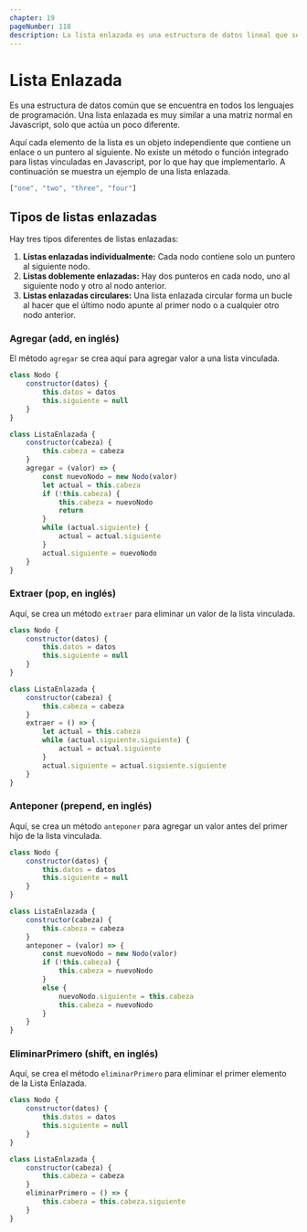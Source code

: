 ```yaml
---
chapter: 19
pageNumber: 118
description: La lista enlazada es una estructura de datos lineal que se utiliza para almacenar una colección de elementos, llamados nodos. Cada nodo en una lista enlazada contiene dos partes - los datos o el valor del elemento que representa y una referencia (puntero) al siguiente nodo de la secuencia. El último nodo de la lista apunta a nulo, lo que indica el final de la lista.
---
```

# Lista Enlazada

Es una estructura de datos común que se encuentra en todos los lenguajes de programación. Una lista enlazada es muy similar a una matriz normal en Javascript, solo que actúa un poco diferente.

Aquí cada elemento de la lista es un objeto independiente que contiene un enlace o un puntero al siguiente. No existe un método o función integrado para listas vinculadas en Javascript, por lo que hay que implementarlo. A continuación se muestra un ejemplo de una lista enlazada.

```javascript
["one", "two", "three", "four"]
```

## **Tipos de listas enlazadas**

Hay tres tipos diferentes de listas enlazadas:

1. **Listas enlazadas individualmente:** Cada nodo contiene solo un puntero al siguiente nodo.
2. **Listas doblemente enlazadas:** Hay dos punteros en cada nodo, uno al siguiente nodo y otro al nodo anterior.
3. **Listas enlazadas circulares:** Una lista enlazada circular forma un bucle al hacer que el último nodo apunte al primer nodo o a cualquier otro nodo anterior.

### Agregar (add, en inglés)

El método `agregar` se crea aquí para agregar valor a una lista vinculada.

```javascript
class Nodo {
    constructor(datos) {
        this.datos = datos
        this.siguiente = null 
    }
}

class ListaEnlazada {
    constructor(cabeza) {
        this.cabeza = cabeza 
    }
    agregar = (valor) => {
        const nuevoNodo = new Nodo(valor) 
        let actual = this.cabeza 
        if (!this.cabeza) {
            this.cabeza = nuevoNodo 
            return 
        }
        while (actual.siguiente) {
            actual = actual.siguiente
        }
        actual.siguiente = nuevoNodo
    }
}
```

### Extraer (pop, en inglés)

Aquí, se crea un método `extraer` para eliminar un valor de la lista vinculada.

```javascript
class Nodo {
    constructor(datos) {
        this.datos = datos
        this.siguiente = null 
    }
}

class ListaEnlazada {
    constructor(cabeza) {
        this.cabeza = cabeza 
    }
    extraer = () => {
        let actual = this.cabeza 
        while (actual.siguiente.siguiente) {
            actual = actual.siguiente 
        }
        actual.siguiente = actual.siguiente.siguiente 
    }
}
```

### Anteponer (prepend, en inglés)

Aquí, se crea un método `anteponer` para agregar un valor antes del primer hijo de la lista vinculada.

```javascript
class Nodo {
    constructor(datos) {
        this.datos = datos
        this.siguiente = null 
    }
}

class ListaEnlazada {
    constructor(cabeza) {
        this.cabeza = cabeza 
    }
    anteponer = (valor) => {
        const nuevoNodo = new Nodo(valor)
        if (!this.cabeza) {
            this.cabeza = nuevoNodo 
        }
        else {
            nuevoNodo.siguiente = this.cabeza 
            this.cabeza = nuevoNodo 
        }
    }
}
```

### EliminarPrimero (shift, en inglés)

Aquí, se crea el método `eliminarPrimero` para eliminar el primer elemento de la Lista Enlazada.

```javascript
class Nodo {
    constructor(datos) {
        this.datos = datos
        this.siguiente = null 
    }
}

class ListaEnlazada {
    constructor(cabeza) {
        this.cabeza = cabeza 
    }
    eliminarPrimero = () => {
        this.cabeza = this.cabeza.siguiente 
    }
}
```

